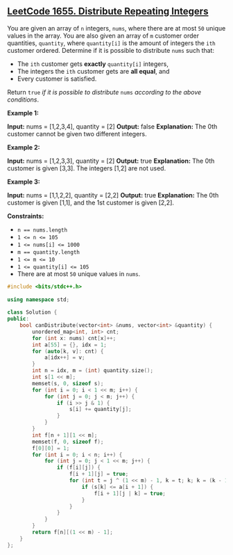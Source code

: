 ## [LeetCode 1655. Distribute Repeating Integers](https://leetcode.cn/problems/distribute-repeating-integers/description/)
You are given an array of `n` integers, `nums`, where there are at most `50` unique values in the array. You are also given an array of `m` customer order quantities, `quantity`, where `quantity[i]` is the amount of integers the `ith` customer ordered. Determine if it is possible to distribute `nums` such that:

-   The `ith` customer gets **exactly** `quantity[i]` integers,
-   The integers the `ith` customer gets are **all equal**, and
-   Every customer is satisfied.

Return `true` *if it is possible to distribute* `nums` *according to the above conditions*.

**Example 1:**

**Input:** nums = \[1,2,3,4\], quantity = \[2\]
**Output:** false
**Explanation:** The 0th customer cannot be given two different integers.

**Example 2:**

**Input:** nums = \[1,2,3,3\], quantity = \[2\]
**Output:** true
**Explanation:** The 0th customer is given \[3,3\]. The integers \[1,2\] are not used.

**Example 3:**

**Input:** nums = \[1,1,2,2\], quantity = \[2,2\]
**Output:** true
**Explanation:** The 0th customer is given \[1,1\], and the 1st customer is given \[2,2\].

**Constraints:**

-   `n == nums.length`
-   `1 <= n <= 105`
-   `1 <= nums[i] <= 1000`
-   `m == quantity.length`
-   `1 <= m <= 10`
-   `1 <= quantity[i] <= 105`
-   There are at most `50` unique values in `nums`.
```cpp
#include <bits/stdc++.h>  
  
using namespace std;  
  
class Solution {  
public:  
    bool canDistribute(vector<int> &nums, vector<int> &quantity) {  
        unordered_map<int, int> cnt;  
        for (int x: nums) cnt[x]++;  
        int a[55] = {}, idx = 1;  
        for (auto[k, v]: cnt) {  
            a[idx++] = v;  
        }  
        int n = idx, m = (int) quantity.size();  
        int s[1 << m];  
        memset(s, 0, sizeof s);  
        for (int i = 0; i < 1 << m; i++) {  
            for (int j = 0; j < m; j++) {  
                if (i >> j & 1) {  
                    s[i] += quantity[j];  
                }  
            }  
        }  
        int f[n + 1][1 << m];  
        memset(f, 0, sizeof f);  
        f[0][0] = 1;  
        for (int i = 0; i < n; i++) {  
            for (int j = 0; j < 1 << m; j++) {  
                if (f[i][j]) {  
                    f[i + 1][j] = true;  
                    for (int t = j ^ (1 << m) - 1, k = t; k; k = (k - 1) & t) {  
                        if (s[k] <= a[i + 1]) {  
                            f[i + 1][j | k] = true;  
                        }  
                    }  
                }  
            }  
        }  
        return f[n][(1 << m) - 1];  
    }  
};
```